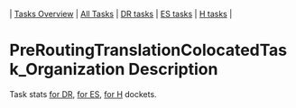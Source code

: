 | [Tasks Overview](tasks-overview.md) | [All Tasks](../alltasks.md) | [DR tasks](../docs-DR/tasklist.md) | [ES tasks](../docs-ES/tasklist.md) | [H tasks](../docs-H/tasklist.md) |

# PreRoutingTranslationColocatedTask_Organization Description

Task stats [for DR](../docs-DR/PreRoutingTranslationColocatedTask_Organization.md), [for ES](../docs-ES/PreRoutingTranslationColocatedTask_Organization.md), [for H](../docs-H/PreRoutingTranslationColocatedTask_Organization.md) dockets.

